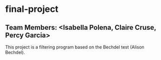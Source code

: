 # final-project

## Team Members: <Isabella Polena, Claire Cruse, Percy Garcia>

This project is a filtering program based on the Bechdel test (Alison Bechdel).
